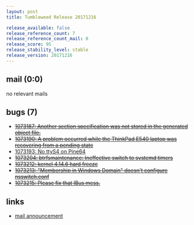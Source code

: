```yaml
---
layout: post
title: Tumbleweed Release 20171216

release_available: false
release_reference_count: 7
release_reference_count_mail: 0
release_score: 95
release_stability_level: stable
release_version: 20171216
---
```


## mail (0:0)

no relevant mails

## bugs (7)

<!--more-->

- ~~[1073187: Another section specification was not stored in the generated object file.](https://bugzilla.opensuse.org/show_bug.cgi?id=1073187)~~
- ~~[1073190: A problem occurred while the ThinkPad E540 laptop was recovering from a pending state](https://bugzilla.opensuse.org/show_bug.cgi?id=1073190)~~
- [1073193: No ttyS4 on Pine64](https://bugzilla.opensuse.org/show_bug.cgi?id=1073193)
- ~~[1073204: btrfsmaintenance: Ineffective switch to systemd timers](https://bugzilla.opensuse.org/show_bug.cgi?id=1073204)~~
- ~~[1073212: kernel 4.14.6 hard freeze](https://bugzilla.opensuse.org/show_bug.cgi?id=1073212)~~
- ~~[1073213: "Membership in Windows Domain" doesn't configure nsswitch.conf](https://bugzilla.opensuse.org/show_bug.cgi?id=1073213)~~
- ~~[1073215: Please fix that IBus mess.](https://bugzilla.opensuse.org/show_bug.cgi?id=1073215)~~



## links

- [mail announcement](https://lists.opensuse.org/opensuse-factory/2017-12/msg00265.html)
